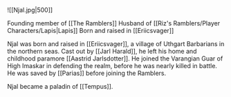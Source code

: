 ![[Njal.jpg|500]]

Founding member of [[The Ramblers]]
Husband of [[Riz's Ramblers/Player Characters/Lapis|Lapis]]
Born and raised in [[Eriicsvager]]

Njal was born and raised in [[Eriicsvager]], a village of Uthgart Barbarians in the northern seas. Cast out by [[Jarl Harald]], he left his home and childhood paramore [[Aastrid Jarlsdotter]]. He joined the Varangian Guar of High Imaskar in defending the realm, before he was nearly killed in battle. He was saved by [[Parias]] before joining the Ramblers.

Njal became a paladin of [[Tempus]].